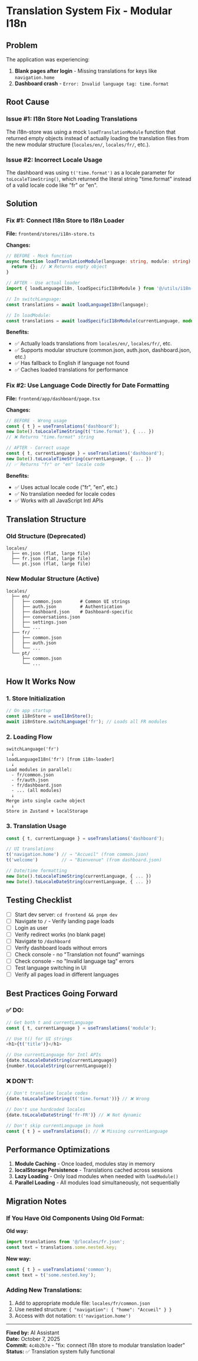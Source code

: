 # Translation System Fix - Modular I18n

## Problem
The application was experiencing:
1. **Blank pages after login** - Missing translations for keys like `navigation.home`
2. **Dashboard crash** - `Error: Invalid language tag: time.format`

## Root Cause

### Issue #1: I18n Store Not Loading Translations
The i18n-store was using a mock `loadTranslationModule` function that returned empty objects instead of actually loading the translation files from the new modular structure (`locales/en/`, `locales/fr/`, etc.).

### Issue #2: Incorrect Locale Usage  
The dashboard was using `t('time.format')` as a locale parameter for `toLocaleTimeString()`, which returned the literal string "time.format" instead of a valid locale code like "fr" or "en".

## Solution

### Fix #1: Connect I18n Store to I18n Loader

**File:** `frontend/stores/i18n-store.ts`

**Changes:**
```typescript
// BEFORE - Mock function
async function loadTranslationModule(language: string, module: string): Promise<Record<string, string>> {
  return {}; // ❌ Returns empty object
}

// AFTER - Use actual loader
import { loadLanguageI18n, loadSpecificI18nModule } from '@/utils/i18n-loader';

// In switchLanguage:
const translations = await loadLanguageI18n(language);

// In loadModule:
const translations = await loadSpecificI18nModule(currentLanguage, module);
```

**Benefits:**
- ✅ Actually loads translations from `locales/en/`, `locales/fr/`, etc.
- ✅ Supports modular structure (common.json, auth.json, dashboard.json, etc.)
- ✅ Has fallback to English if language not found
- ✅ Caches loaded translations for performance

### Fix #2: Use Language Code Directly for Date Formatting

**File:** `frontend/app/dashboard/page.tsx`

**Changes:**
```typescript
// BEFORE - Wrong usage
const { t } = useTranslations('dashboard');
new Date().toLocaleTimeString(t('time.format'), { ... })
// ❌ Returns "time.format" string

// AFTER - Correct usage  
const { t, currentLanguage } = useTranslations('dashboard');
new Date().toLocaleTimeString(currentLanguage, { ... })
// ✅ Returns "fr" or "en" locale code
```

**Benefits:**
- ✅ Uses actual locale code ("fr", "en", etc.)
- ✅ No translation needed for locale codes
- ✅ Works with all JavaScript Intl APIs

## Translation Structure

### Old Structure (Deprecated)
```
locales/
  ├── en.json (flat, large file)
  ├── fr.json (flat, large file)
  └── pt.json (flat, large file)
```

### New Modular Structure (Active)
```
locales/
  ├── en/
  │   ├── common.json       # Common UI strings
  │   ├── auth.json         # Authentication
  │   ├── dashboard.json    # Dashboard-specific
  │   ├── conversations.json
  │   ├── settings.json
  │   └── ...
  ├── fr/
  │   ├── common.json
  │   ├── auth.json
  │   └── ...
  └── pt/
      ├── common.json
      └── ...
```

## How It Works Now

### 1. Store Initialization
```typescript
// On app startup
const i18nStore = useI18nStore();
await i18nStore.switchLanguage('fr'); // Loads all FR modules
```

### 2. Loading Flow
```
switchLanguage('fr')
  ↓
loadLanguageI18n('fr') [from i18n-loader]
  ↓
Load modules in parallel:
  - fr/common.json
  - fr/auth.json
  - fr/dashboard.json
  - ... (all modules)
  ↓
Merge into single cache object
  ↓
Store in Zustand + localStorage
```

### 3. Translation Usage
```typescript
const { t, currentLanguage } = useTranslations('dashboard');

// UI translations
t('navigation.home') // → "Accueil" (from common.json)
t('welcome')         // → "Bienvenue" (from dashboard.json)

// Date/time formatting
new Date().toLocaleTimeString(currentLanguage, { ... })
new Date().toLocaleDateString(currentLanguage, { ... })
```

## Testing Checklist

- [ ] Start dev server: `cd frontend && pnpm dev`
- [ ] Navigate to `/` - Verify landing page loads
- [ ] Login as user
- [ ] Verify redirect works (no blank page)
- [ ] Navigate to `/dashboard`
- [ ] Verify dashboard loads without errors
- [ ] Check console - no "Translation not found" warnings
- [ ] Check console - no "Invalid language tag" errors
- [ ] Test language switching in UI
- [ ] Verify all pages load in different languages

## Best Practices Going Forward

### ✅ DO:
```typescript
// Get both t and currentLanguage
const { t, currentLanguage } = useTranslations('module');

// Use t() for UI strings
<h1>{t('title')}</h1>

// Use currentLanguage for Intl APIs
{date.toLocaleDateString(currentLanguage)}
{number.toLocaleString(currentLanguage)}
```

### ❌ DON'T:
```typescript
// Don't translate locale codes
{date.toLocaleTimeString(t('time.format'))} // ❌ Wrong

// Don't use hardcoded locales
{date.toLocaleDateString('fr-FR')} // ❌ Not dynamic

// Don't skip currentLanguage in hook
const { t } = useTranslations(); // ❌ Missing currentLanguage
```

## Performance Optimizations

1. **Module Caching** - Once loaded, modules stay in memory
2. **localStorage Persistence** - Translations cached across sessions
3. **Lazy Loading** - Only load modules when needed with `loadModule()`
4. **Parallel Loading** - All modules load simultaneously, not sequentially

## Migration Notes

### If You Have Old Components Using Old Format:

**Old way:**
```typescript
import translations from '@/locales/fr.json';
const text = translations.some.nested.key;
```

**New way:**
```typescript
const { t } = useTranslations('common');
const text = t('some.nested.key');
```

### Adding New Translations:

1. Add to appropriate module file: `locales/fr/common.json`
2. Use nested structure: `{ "navigation": { "home": "Accueil" } }`
3. Access with dot notation: `t('navigation.home')`

---

**Fixed by:** AI Assistant  
**Date:** October 7, 2025  
**Commit:** `4c4b2b7e` - "fix: connect i18n store to modular translation loader"  
**Status:** ✅ Translation system fully functional

